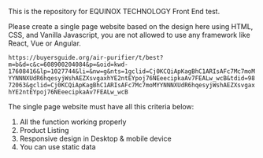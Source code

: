 This is the repository for EQUINOX TECHNOLOGY Front End test.

Please create a single page website based on the design here using HTML, CSS, and Vanilla Javascript,
you are not allowed to use any framework like React, Vue or Angular.

`https://buyersguide.org/air-purifier/t/best?m=b&d=c&c=608900204084&p=&oid=kwd-17608416&lp=1027744&li=&nw=g&nts=1gclid=Cj0KCQiApKagBhC1ARIsAFc7Mc7moMYYNNNXUdR6hqesyjWshAEZXsvgaxhYE2ntEYpoj76NEeecipkaAv7FEALw_wcB&tdid=9872063&gclid=Cj0KCQiApKagBhC1ARIsAFc7Mc7moMYYNNNXUdR6hqesyjWshAEZXsvgaxhYE2ntEYpoj76NEeecipkaAv7FEALw_wcB`

The single page website must have all this criteria below:

1. All the function working properly
2. Product Listing
3. Responsive design in Desktop & mobile device
4. You can use static data
